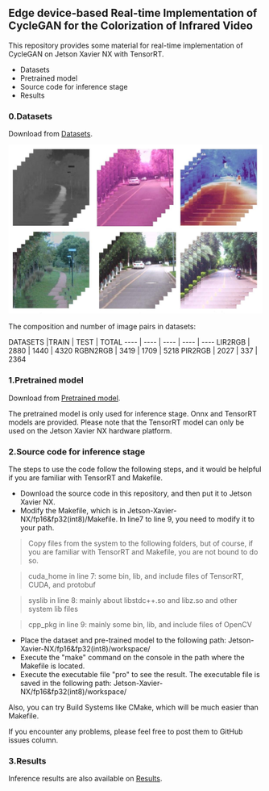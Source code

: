 ## Edge device-based Real-time Implementation of CycleGAN for the Colorization of Infrared Video

This repository provides some material for real-time implementation of CycleGAN on Jetson Xavier NX with TensorRT.

* Datasets
* Pretrained model
* Source code for inference stage
* Results


### 0.Datasets

Download from [Datasets](https://drive.google.com/file/d/1GN-mLgHciyRknhO1Awllno4dimGJ8K43/view?usp=sharing).

![Datasets-img](images/Datasets.jpg)

The composition and number of image pairs in datasets:

DATASETS    |TRAIN | TEST | TOTAL
---- | ---- | ---- | ---- | ----
LIR2RGB  | 2880 | 1440 | 4320
RGBN2RGB | 3419 | 1709 | 5218
PIR2RGB  | 2027 | 337 | 2364



### 1.Pretrained model

Download from [Pretrained model](https://drive.google.com/file/d/12aKrFH1kMfHVoLTCFdDxpgDuGhypADwm/view?usp=sharing).

The pretrained model is only used for inference stage. Onnx and TensorRT models are provided. Please note that the TensorRT model can only be used on the Jetson Xavier NX hardware platform.

### 2.Source code for inference stage

The steps to use the code follow the following steps, and it would be helpful if you are familiar with TensorRT and Makefile.

* Download the source code in this repository, and then put it to Jetson Xavier NX.
* Modify the Makefile, which is in Jetson-Xavier-NX/fp16&fp32(int8)/Makefile. In line7 to line 9, you need to modify it to your path.
>Copy files from the system to the following folders, but of course, if you are familiar with TensorRT and Makefile, you are not bound to do so.

>cuda_home in line 7: some bin, lib, and include files of TensorRT, CUDA, and protobuf

>syslib in line 8: mainly about libstdc++.so and libz.so and other system lib files

>cpp_pkg in line 9: mainly some bin, lib, and include files of OpenCV
* Place the dataset and pre-trained model to the following path: Jetson-Xavier-NX/fp16&fp32(int8)/workspace/
* Execute the "make" command on the console in the path where the Makefile is located.
* Execute the executable file "pro" to see the result. The executable file is saved in the following path: Jetson-Xavier-NX/fp16&fp32(int8)/workspace/

Also, you can try Build Systems like CMake, which will be much easier than Makefile.

If you encounter any problems, please feel free to post them to GitHub issues column.

### 3.Results

Inference results are also available on [Results](https://drive.google.com/file/d/1-18u5aw2AD4kjFe6Qt-2I1CtIsM_orTV/view?usp=sharing).

